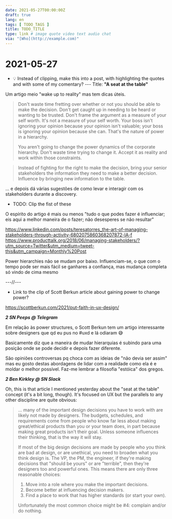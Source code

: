 ```yaml
---
date: 2021-05-27T00:00:00Z
draft: true
lang: en
tags: [ TODO_TAGS ]
title: TODO_TITLE
type: link # image quote video text audio chat
via: "[Who](http://example.com)"
---
```

# 2021-05-27





-   💡 Instead of clipping, make this into a post, with highlighting the quotes and with some of my comentary? --- Title: **"A seat at the table"**



Um artigo meio "wake up to reality" mas tem dicas úteis.


> Don't waste time fretting over whether or not you should be able to make the decision. Don't get caught up in needing to be heard or wanting to be trusted. Don't frame the argument as a measure of your self worth. It's not a measure of your self worth. Your boss isn't ignoring your opinion because your opinion isn't valuable; your boss is ignoring your opinion because she can. That's the nature of power in a hierarchy.
>
> You aren't going to change the power dynamics of the corporate hierarchy. Don't waste time trying to change it. Accept it as reality and work within those constraints.


> Instead of fighting for the right to make the decision, bring your senior stakeholders the information they need to make a better decision. Influence by bringing new information to the table.


... e depois dá várias sugestões de como levar e interagir com os stakeholders durante a discovery.

-   TODO: Clip the fist of these



O espírito do artigo é mais ou menos "tudo o que podes fazer é influenciar; eis aqui a melhor maneira de o fazer; não desesperes se não resultar"


https://www.linkedin.com/posts/teresatorres_the-art-of-managing-stakeholders-through-activity-6802075860368207872-lA-f
<https://www.producttalk.org/2018/06/managing-stakeholders/?utm_source=Twitter&utm_medium=tweet-this&utm_campaign=Monthly%20Post>



Power hierarchies não se mudam por baixo. Influenciam-se, o que com o tempo pode ser mais fácil se ganhares a confiança, mas mudança completa só vindo de cima mesmo


---//---



-   Link to the clip of Scott Berkun article about gaining power to change power?

https://scottberkun.com/2021/put-faith-in-ux-design/


***2 SN Peeps @ Telegram***

Em relação às power structures, o Scott Berkun tem um artigo interessante sobre designers que qd eu pus no #uxd e lá odiaram 😅


Basicamente diz que a maneira de mudar hierarquias é subindo para uma posição onde se pode decidir e depois fazer diferente.


São opiniões controversas pq choca com as ideias de "não devia ser assim" mas eu gosto destas abordagens de lidar com a realidade como ela é e moldar o melhor possível. Faz-me lembrar a filosofia "estóica" dos gregos.


***2 Ben Kirkley @ SN Slack***



Oh, this is that article I mentioned yesterday about the "seat at the table" concept (it's a bit long, though). It's focused on UX but the parallels to any other discipline are quite obvious:


> ... many of the important design decisions you have to work with are likely not made by designers. The budgets, schedules, and requirements come from people who know far less about making great/ethical products than you or your team does, in part because making great products isn't their goal. Unless someone influences their thinking, that is the way it will stay.
>
> If most of the big design decisions are made by people who you think are bad at design, or are unethical, you need to broaden what you think design is. The VP, the PM, the engineer, if they're making decisions that "should be yours" or are "terrible", then they're designers too and powerful ones. This means there are only three reasonable choices:
>
> 1. Move into a role where you make the important decisions.
> 2. Become better at influencing decision makers.
> 3. Find a place to work that has higher standards (or start your own).
>
> Unfortunately the most common choice might be #4: complain and/or do nothing.
